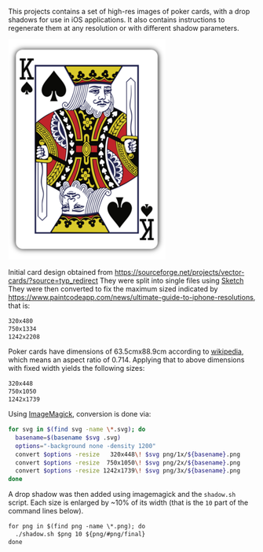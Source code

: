 This projects contains a set of high-res images of poker cards, with a drop shadows for use in iOS applications. It also contains instructions to regenerate them at any resolution or with different shadow parameters.

![king of spades](https://raw.githubusercontent.com/Xadeck/cards/master/final/1x/KS.png)

Initial card design obtained from https://sourceforge.net/projects/vector-cards/?source=typ_redirect
They were split into single files using [Sketch](https://www.sketchapp.com/)
They were then converted to fix the maximum sized indicated by https://www.paintcodeapp.com/news/ultimate-guide-to-iphone-resolutions, that is:

```
320x480
750x1334
1242x2208
```

Poker cards have dimensions of 63.5cmx88.9cm according to [wikipedia](https://en.wikipedia.org/wiki/Standard_52-card_deck), which means an aspect ratio of 0.714. Applying that to above dimensions with fixed width yields the following sizes:
  
```
320x448
750x1050
1242x1739
```

Using [ImageMagick](http://www.imagemagick.org/), conversion is done via:

```bash
for svg in $(find svg -name \*.svg); do
  basename=$(basename $svg .svg)
  options="-background none -density 1200"
  convert $options -resize   320x448\! $svg png/1x/${basename}.png
  convert $options -resize  750x1050\! $svg png/2x/${basename}.png
  convert $options -resize 1242x1739\! $svg png/3x/${basename}.png
done
```

A drop shadow was then added using imagemagick and the `shadow.sh` script. Each size is enlarged by ~10% of its width (that is the `10` part of the command lines below).

```
for png in $(find png -name \*.png); do
  ./shadow.sh $png 10 ${png/#png/final}
done
```
